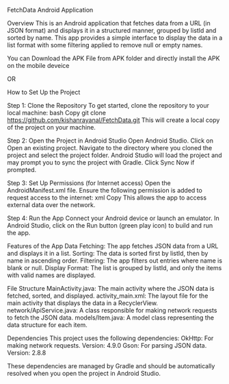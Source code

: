 FetchData Android Application

Overview
This is an Android application that fetches data from a URL (in JSON format) and displays it in a structured manner, grouped by listId and sorted by name. This app provides a simple interface to display the data in a list format with some filtering applied to remove null or empty names.

You can Download the APK File from APK folder and directly install the APK on the mobile deveice 

OR

How to Set Up the Project

Step 1: Clone the Repository
To get started, clone the repository to your local machine:
bash
Copy
git clone https://github.com/kishanrayanal/FetchData.git
This will create a local copy of the project on your machine.


Step 2: Open the Project in Android Studio
Open Android Studio.
Click on Open an existing project.
Navigate to the directory where you cloned the project and select the project folder.
Android Studio will load the project and may prompt you to sync the project with Gradle. Click Sync Now if prompted.

Step 3: Set Up Permissions (for Internet access)
Open the AndroidManifest.xml file.
Ensure the following permission is added to request access to the internet:
xml
Copy
<uses-permission android:name="android.permission.INTERNET"/>
This allows the app to access external data over the network.

Step 4: Run the App
Connect your Android device or launch an emulator.
In Android Studio, click on the Run button (green play icon) to build and run the app.



Features of the App
Data Fetching: The app fetches JSON data from a URL and displays it in a list.
Sorting: The data is sorted first by listId, then by name in ascending order.
Filtering: The app filters out entries where name is blank or null.
Display Format: The list is grouped by listId, and only the items with valid names are displayed.



File Structure
MainActivity.java: The main activity where the JSON data is fetched, sorted, and displayed.
activity_main.xml: The layout file for the main activity that displays the data in a RecyclerView.
network/ApiService.java: A class responsible for making network requests to fetch the JSON data.
models/Item.java: A model class representing the data structure for each item.



Dependencies
This project uses the following dependencies:
OkHttp: For making network requests.
Version: 4.9.0
Gson: For parsing JSON data.
Version: 2.8.8

These dependencies are managed by Gradle and should be automatically resolved when you open the project in Android Studio.

